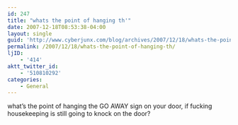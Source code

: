 ```yaml
---
id: 247
title: "whats the point of hanging th'"
date: 2007-12-18T08:53:38-04:00
layout: single
guid: 'http://www.cyberjunx.com/blog/archives/2007/12/18/whats-the-point-of-hanging-th/'
permalink: /2007/12/18/whats-the-point-of-hanging-th/
ljID:
    - '414'
aktt_twitter_id:
    - '510810292'
categories:
    - General
---
```


what’s the point of hanging the GO AWAY sign on your door, if fucking housekeeping is still going to knock on the door?